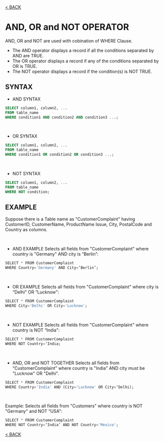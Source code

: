[< BACK](README.md)
# AND, OR and NOT OPERATOR
AND, OR and NOT are used with cobination of WHERE Clause.
+ The AND operator displays a record if all the conditions separated by AND are TRUE.  
+ The OR operator displays a record if any of the conditions separated by OR is TRUE. 
+ The NOT operator displays a record if the condition(s) is NOT TRUE. 

## SYNTAX

+ AND SYNTAX
```sql
SELECT column1, column2, ...
FROM table_name
WHERE condition1 AND condition2 AND condition3 ...;
```

<br />

+ OR SYNTAX
```sql
SELECT column1, column2, ...
FROM table_name
WHERE condition1 OR condition2 OR condition3 ...;
```

<br />

+ NOT SYNTAX
```sql
SELECT column1, column2, ...
FROM table_name
WHERE NOT condition;
```

## EXAMPLE

Suppose there is a Table name as "CustomerComplaint" having CustomerID, CustomerName, ProductName
Issue, City, PostalCode and Country as columns.

<br />

+ AND EXAMPLE 
Selects all fields from "CustomerComplaint" where country is "Germany" AND city is “Berlin”:
```sql
SELECT * FROM CustomerComplaint
WHERE Country='Germany' AND City=‘Berlin’;
```

<br />

+ OR EXAMPLE
Selects all fields from "CustomerComplaint" where city is “Delhi" OR “Lucknow":
```sql
SELECT * FROM CustomerComplaint
WHERE City='Delhi' OR City='Lucknow';
```

<br />

+ NOT EXAMPLE 
Selects all fields from "CustomerComplaint" where country is NOT “India": 
```sql
SELECT * FROM CustomerComplaint
WHERE NOT Country=‘India;
```

<br />

+ AND, OR and NOT TOGETHER 
Selects all fields from “CustomerComplaint" where country is "India" AND city must be "Lucknow" OR "Delhi".
```sql
SELECT * FROM CustomerComplaint 
WHERE Country='India' AND (City='Lucknow' OR City=‘Delhi);
```

<br />

Example: Selects all fields from "Customers" where country is NOT "Germany" and NOT “USA":
```sql
SELECT * FROM CustomerComplaint
WHERE NOT Country=‘India’ AND NOT Country='Mexico';
```
[< BACK](README.md)
